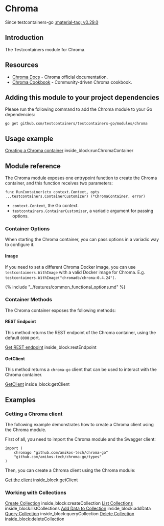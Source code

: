# Chroma

Since testcontainers-go <a href="https://github.com/testcontainers/testcontainers-go/releases/tag/v0.29.0"><span class="tc-version">:material-tag: v0.29.0</span></a>

## Introduction

The Testcontainers module for Chroma.

## Resources

- [Chroma Docs](https://docs.trychroma.com/getting-started) - Chroma official documentation.
- [Chroma Cookbook](http://cookbook.chromadb.dev) - Community-driven Chroma cookbook.

## Adding this module to your project dependencies

Please run the following command to add the Chroma module to your Go dependencies:

```
go get github.com/testcontainers/testcontainers-go/modules/chroma
```

## Usage example

<!--codeinclude-->
[Creating a Chroma container](../../modules/chroma/examples_test.go) inside_block:runChromaContainer
<!--/codeinclude-->

## Module reference

The Chroma module exposes one entrypoint function to create the Chroma container, and this function receives two parameters:

```golang
func RunContainer(ctx context.Context, opts ...testcontainers.ContainerCustomizer) (*ChromaContainer, error)
```

- `context.Context`, the Go context.
- `testcontainers.ContainerCustomizer`, a variadic argument for passing options.

### Container Options

When starting the Chroma container, you can pass options in a variadic way to configure it.

#### Image

If you need to set a different Chroma Docker image, you can use `testcontainers.WithImage` with a valid Docker image
for Chroma. E.g. `testcontainers.WithImage("chromadb/chroma:0.4.24")`.

{% include "../features/common_functional_options.md" %}

### Container Methods

The Chroma container exposes the following methods:

#### REST Endpoint

This method returns the REST endpoint of the Chroma container, using the default `8000` port.

<!--codeinclude-->
[Get REST endpoint](../../modules/chroma/chroma_test.go) inside_block:restEndpoint
<!--/codeinclude-->

#### GetClient

This method returns a `chroma-go` client that can be used to interact with the Chroma container.

<!--codeinclude-->
[GetClient](../../modules/chroma/chroma_test.go) inside_block:getClient
<!--/codeinclude-->

## Examples

### Getting a Chroma client

The following example demonstrates how to create a Chroma client using the Chroma module.

First of all, you need to import the Chroma module and the Swagger client:

```golang
import (
    chromago "github.com/amikos-tech/chroma-go"
    "github.com/amikos-tech/chroma-go/types"
)
```

Then, you can create a Chroma client using the Chroma module:

<!--codeinclude-->
[Get the client](../../modules/chroma/examples_test.go) inside_block:getClient
<!--/codeinclude-->

### Working with Collections

<!--codeinclude-->
[Create Collection](../../modules/chroma/examples_test.go) inside_block:createCollection
[List Collections](../../modules/chroma/examples_test.go) inside_block:listCollections
[Add Data to Collection](../../modules/chroma/examples_test.go) inside_block:addData
[Query Collection](../../modules/chroma/examples_test.go) inside_block:queryCollection
[Delete Collection](../../modules/chroma/examples_test.go) inside_block:deleteCollection
<!--/codeinclude-->